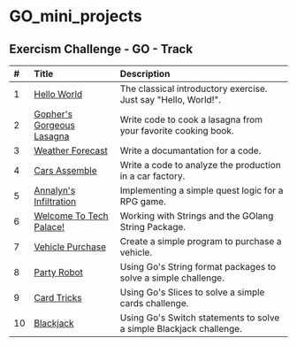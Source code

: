 # GO_mini_projects

## Exercism Challenge - GO - Track
| #  | Title     | Description                |
| :-------- | :------- | :------------------------- |
| 1 | [Hello World](https://exercism.org/tracks/go/exercises/hello-world)   | The classical introductory exercise. Just say "Hello, World!". |
| 2 | [Gopher's Gorgeous Lasagna](https://exercism.org/tracks/go/exercises/lasagna)   | Write code to cook a lasagna from your favorite cooking book. | 
| 3| [Weather Forecast](https://exercism.org/tracks/go/exercises/weather-forecast)   | Write a documantation for a code.|
| 4 | [Cars Assemble](https://exercism.org/tracks/go/exercises/cars-assemble)   | Write a code to analyze the production in a car factory.|
| 5 | [Annalyn's Infiltration](https://exercism.org/tracks/go/exercises/annalyns-infiltration)   |Implementing a simple quest logic for a RPG game.|
| 6 | [Welcome To Tech Palace!](https://exercism.org/tracks/go/exercises/welcome-to-tech-palace)   |Working with Strings and the GOlang String Package.|
| 7 | [Vehicle Purchase](https://exercism.org/tracks/go/exercises/vehicle-purchase)   | Create a simple program to purchase a vehicle.|
| 8 | [Party Robot](https://exercism.org/tracks/go/exercises/party-robot)   | Using Go's String format packages to solve a simple challenge.|
| 9 | [Card Tricks](https://exercism.org/tracks/go/exercises/card-tricks)   | Using Go's Slices to solve a simple cards challenge.|
| 10 | [Blackjack](https://exercism.org/tracks/go/exercises/blackjack)   | Using Go's Switch statements to solve a simple Blackjack challenge.|


